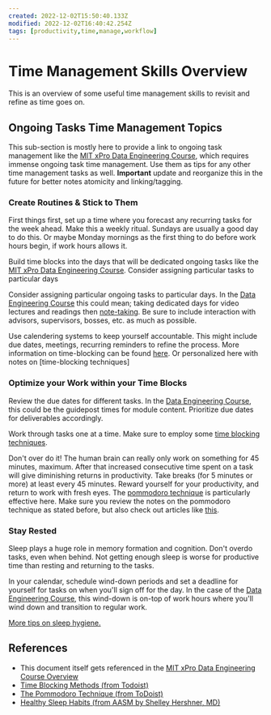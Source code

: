 ```yaml
---
created: 2022-12-02T15:50:40.133Z
modified: 2022-12-02T16:40:42.254Z
tags: [productivity,time,manage,workflow]
---
```

# Time Management Skills Overview

This is an overview of some useful time management skills to revisit and
refine as time goes on.

## Ongoing Tasks Time Management Topics

This sub-section is mostly here to provide a link to ongoing task management
like the [MIT xPro Data Engineering Course](pcde-course-overview.md),
which requires immense ongoing task time management.
Use them as tips for any other time management tasks as well.
**Important** update and reorganize this in the future for
better notes atomicity and linking/tagging.

### Create Routines & Stick to Them

First things first,
set up a time where you forecast any recurring tasks for the week ahead.
Make this a weekly ritual.
Sundays are usually a good day to do this.
Or maybe Monday mornings as the first thing to do before work hours begin,
if work hours allows it.

Build time blocks into the days that will be dedicated ongoing tasks like
the [MIT xPro Data Engineering Course](pcde-course-overview.md).
Consider assigning particular tasks to particular days

Consider assigning particular ongoing tasks to particular days.
In the [Data Engineering Course](pcde-course-overview.md) this could mean;
taking dedicated days for video lectures and readings then
[note-taking](notetaking.md).
Be sure to include interaction with advisors,
supervisors, bosses, etc. as much as possible.

Use calendering systems to keep yourself accountable.
This might include due dates, meetings, recurring reminders to refine the process.
More information on time-blocking can be found [here][time-blocking-todoist].
Or personalized here with notes on [time-blocking techniques]

### Optimize your Work within your Time Blocks

Review the due dates for different tasks.
In the [Data Engineering Course](pcde-course-overview.md),
this could be the guidepost times for module content.
Prioritize due dates for deliverables accordingly.

Work through tasks one at a time.
Make sure to employ some [time blocking techniques](time-blocking.md).

Don't over do it!
The human brain can really only work on something for 45 minutes, maximum.
After that increased consecutive time spent on a task will
give diminishing returns in productivity.
Take breaks (for 5 minutes or more) at least every 45 minutes.
Reward yourself for your productivity, and return to work with fresh eyes.
The [pommodoro technique](time-blocking.md#the-pommodoro-granular-time-blocking-technique)
is particularly effective here.
Make sure you review the notes on the pommodoro technique as stated before,
but also check out articles like [this][pommodoro-technique-doist].

### Stay Rested

Sleep plays a huge role in memory formation and cognition.
Don't overdo tasks, even when behind.
Not getting enough sleep is worse for productive time than
resting and returning to the tasks.

In your calendar, schedule wind-down periods and
set a deadline for yourself for tasks on when you'll sign off for the day.
In the case of the [Data Engineering Course](pcde-course-overview.md),
this wind-down is on-top of work hours where you'll wind down and
transition to regular work.

[More tips on sleep hygiene.][healthy-sleep-habits-aasm]

## References

* This document itself gets referenced in the
[MIT xPro Data Engineering Course Overview](pcde-course-overview.md)
* [Time Blocking Methods (from Todoist)][time-blocking-todoist]
* [The Pommodoro Technique (from ToDoist)][pommodoro-technique-doist]
* [Healthy Sleep Habits (from AASM by Shelley Hershner, MD)][healthy-sleep-habits-aasm]

<!-- Hidden Reference Links Below Here -->
[time-blocking-todoist]: https://todoist.com/productivity-methods/time-blocking "Time Blocking Methods (from Todoist)"
[pommodoro-technique-doist]: https://todoist.com/productivity-methods/pomodoro-technique "The Pommodoro Technique (from ToDoist)"
[healthy-sleep-habits-aasm]: https://sleepeducation.org/healthy-sleep/healthy-sleep-habits/ "Healthy Sleep Habits (from AASM by Shelley Hershner, MD)"
